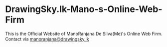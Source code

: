 # DrawingSky.lk-Mano-s-Online-Web-Firm
This is the Official Website of ManoRanjana De Silva(Me)'s Online Web Firm. Contact via manoranjana@drawingsky.lk
